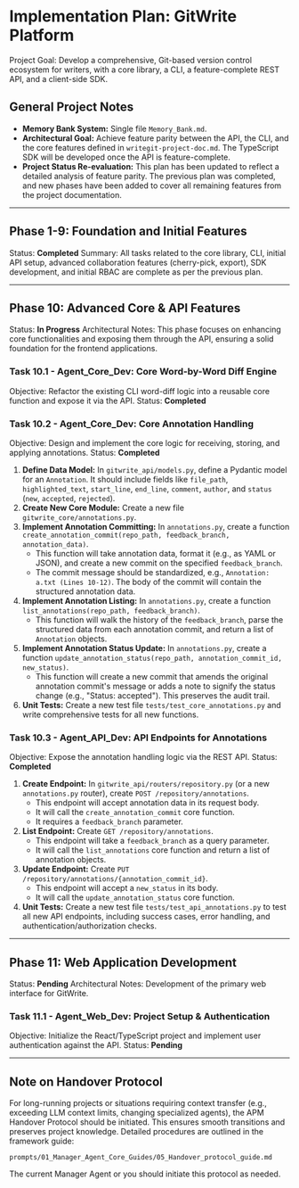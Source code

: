 # Implementation Plan: GitWrite Platform

Project Goal: Develop a comprehensive, Git-based version control ecosystem for writers, with a core library, a CLI, a feature-complete REST API, and a client-side SDK.

## General Project Notes
*   **Memory Bank System:** Single file `Memory_Bank.md`.
*   **Architectural Goal:** Achieve feature parity between the API, the CLI, and the core features defined in `writegit-project-doc.md`. The TypeScript SDK will be developed once the API is feature-complete.
*   **Project Status Re-evaluation:** This plan has been updated to reflect a detailed analysis of feature parity. The previous plan was completed, and new phases have been added to cover all remaining features from the project documentation.

---

## Phase 1-9: Foundation and Initial Features
Status: **Completed**
Summary: All tasks related to the core library, CLI, initial API setup, advanced collaboration features (cherry-pick, export), SDK development, and initial RBAC are complete as per the previous plan.

---

## Phase 10: Advanced Core & API Features
Status: **In Progress**
Architectural Notes: This phase focuses on enhancing core functionalities and exposing them through the API, ensuring a solid foundation for the frontend applications.

### Task 10.1 - Agent_Core_Dev: Core Word-by-Word Diff Engine
Objective: Refactor the existing CLI word-diff logic into a reusable core function and expose it via the API.
Status: **Completed**

### Task 10.2 - Agent_Core_Dev: Core Annotation Handling
Objective: Design and implement the core logic for receiving, storing, and applying annotations.
Status: **Completed**

1.  **Define Data Model:** In `gitwrite_api/models.py`, define a Pydantic model for an `Annotation`. It should include fields like `file_path`, `highlighted_text`, `start_line`, `end_line`, `comment`, `author`, and `status` (`new`, `accepted`, `rejected`).
2.  **Create New Core Module:** Create a new file `gitwrite_core/annotations.py`.
3.  **Implement Annotation Committing:** In `annotations.py`, create a function `create_annotation_commit(repo_path, feedback_branch, annotation_data)`.
    -   This function will take annotation data, format it (e.g., as YAML or JSON), and create a new commit on the specified `feedback_branch`.
    -   The commit message should be standardized, e.g., `Annotation: a.txt (Lines 10-12)`. The body of the commit will contain the structured annotation data.
4.  **Implement Annotation Listing:** In `annotations.py`, create a function `list_annotations(repo_path, feedback_branch)`.
    -   This function will walk the history of the `feedback_branch`, parse the structured data from each annotation commit, and return a list of `Annotation` objects.
5.  **Implement Annotation Status Update:** In `annotations.py`, create a function `update_annotation_status(repo_path, annotation_commit_id, new_status)`.
    -   This function will create a new commit that amends the original annotation commit's message or adds a note to signify the status change (e.g., "Status: accepted"). This preserves the audit trail.
6.  **Unit Tests:** Create a new test file `tests/test_core_annotations.py` and write comprehensive tests for all new functions.

### Task 10.3 - Agent_API_Dev: API Endpoints for Annotations
Objective: Expose the annotation handling logic via the REST API.
Status: **Completed**

1.  **Create Endpoint:** In `gitwrite_api/routers/repository.py` (or a new `annotations.py` router), create `POST /repository/annotations`.
    -   This endpoint will accept annotation data in its request body.
    -   It will call the `create_annotation_commit` core function.
    -   It requires a `feedback_branch` parameter.
2.  **List Endpoint:** Create `GET /repository/annotations`.
    -   This endpoint will take a `feedback_branch` as a query parameter.
    -   It will call the `list_annotations` core function and return a list of annotation objects.
3.  **Update Endpoint:** Create `PUT /repository/annotations/{annotation_commit_id}`.
    -   This endpoint will accept a `new_status` in its body.
    -   It will call the `update_annotation_status` core function.
4.  **Unit Tests:** Create a new test file `tests/test_api_annotations.py` to test all new API endpoints, including success cases, error handling, and authentication/authorization checks.

---

## Phase 11: Web Application Development
Status: **Pending**
Architectural Notes: Development of the primary web interface for GitWrite.

### Task 11.1 - Agent_Web_Dev: Project Setup & Authentication
Objective: Initialize the React/TypeScript project and implement user authentication against the API.
Status: **Pending**

---

## Note on Handover Protocol

For long-running projects or situations requiring context transfer (e.g., exceeding LLM context limits, changing specialized agents), the APM Handover Protocol should be initiated. This ensures smooth transitions and preserves project knowledge. Detailed procedures are outlined in the framework guide:

`prompts/01_Manager_Agent_Core_Guides/05_Handover_protocol_guide.md`

The current Manager Agent or you should initiate this protocol as needed.